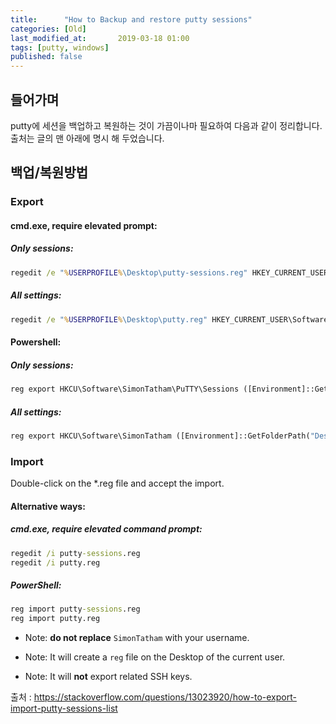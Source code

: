 ```yaml
---
title:      "How to Backup and restore putty sessions"
categories: [Old]
last_modified_at:       2019-03-18 01:00 
tags: [putty, windows]
published: false
---
```


## 들어가며

putty에 세션을 백업하고 복원하는 것이 가끔이나마 필요하여 다음과 같이 정리합니다. 출처는 글의 맨 아래에 명시 해 두었습니다.

## 백업/복원방법

### Export

#### cmd.exe, require elevated prompt:

##### Only sessions:

```cmd
regedit /e "%USERPROFILE%\Desktop\putty-sessions.reg" HKEY_CURRENT_USER\Software\SimonTatham\PuTTY\Sessions
```

##### All settings:

```cmd
regedit /e "%USERPROFILE%\Desktop\putty.reg" HKEY_CURRENT_USER\Software\SimonTatham
```

#### Powershell:

##### Only sessions:

```cmd
reg export HKCU\Software\SimonTatham\PuTTY\Sessions ([Environment]::GetFolderPath("Desktop") + "\putty-sessions.reg")
```

##### All settings:

```cmd
reg export HKCU\Software\SimonTatham ([Environment]::GetFolderPath("Desktop") + "\putty.reg")
```

### Import

Double-click on the &#42;.reg file and accept the import.

#### Alternative ways:

##### cmd.exe, require elevated command prompt:

```cmd
regedit /i putty-sessions.reg
regedit /i putty.reg
```

##### PowerShell:

```cmd
reg import putty-sessions.reg
reg import putty.reg
```

- Note: **do not replace** ```SimonTatham``` with your username.

- Note: It will create a ```reg``` file on the Desktop of the current user.

- Note: It will **not** export related SSH keys.

출처 : https://stackoverflow.com/questions/13023920/how-to-export-import-putty-sessions-list